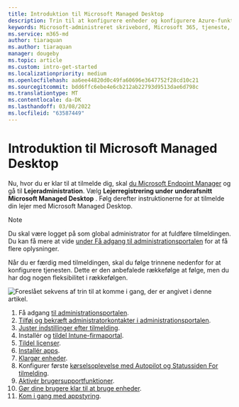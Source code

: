 ```yaml
---
title: Introduktion til Microsoft Managed Desktop
description: Trin til at konfigurere enheder og konfigurere Azure-funktioner til at fungere med tjenesten
keywords: Microsoft-administreret skrivebord, Microsoft 365, tjeneste, dokumentation
ms.service: m365-md
author: tiaraquan
ms.author: tiaraquan
manager: dougeby
ms.topic: article
ms.custom: intro-get-started
ms.localizationpriority: medium
ms.openlocfilehash: aa6ee44820d0c49fa60696e3647752f28cd10c21
ms.sourcegitcommit: bdd6ffc6ebe4e6cb212ab22793d9513dae6d798c
ms.translationtype: MT
ms.contentlocale: da-DK
ms.lasthandoff: 03/08/2022
ms.locfileid: "63587449"
---
```

# <a name="get-started-with-microsoft-managed-desktop"></a>Introduktion til Microsoft Managed Desktop

Nu, hvor du er klar til at tilmelde dig, skal [du Microsoft Endpoint Manager](https://endpoint.microsoft.com/) og gå til **Lejeradministration**. Vælg **Lejerregistrering under** **underafsnitt Microsoft Managed Desktop** . Følg derefter instruktionerne for at tilmelde din lejer med Microsoft Managed Desktop.

> [!NOTE]
> Du skal være logget på som global administrator for at fuldføre tilmeldingen. Du kan få mere at vide [under Få adgang til administrationsportalen](access-admin-portal.md) for at få flere oplysninger.

Når du er færdig med tilmeldingen, skal du følge trinnene nedenfor for at konfigurere tjenesten. Dette er den anbefalede rækkefølge at følge, men du har dog nogen fleksibilitet i rækkefølgen.

![Foreslået sekvens af trin til at komme i gang, der er angivet i denne artikel.](../../media/mmd-getstarted-sequence.png)

1. Få adgang [til administrationsportalen](access-admin-portal.md).
1. [Tilføj og bekræft administratorkontakter i administrationsportalen](add-admin-contacts.md).
1. [Juster indstillinger efter tilmelding](conditional-access.md).
1. Installér og [tildel Intune-firmaportal](company-portal.md).
1. [Tildel licenser](assign-licenses.md).
1. [Installér apps](deploy-apps.md).
1. [Klargør enheder](prepare-devices.md).
1. Konfigurer første [kørselsoplevelse med Autopilot og Statussiden For tilmelding](esp-first-run.md).
1. [Aktivér brugersupportfunktioner](enable-support.md).
1. [Gør dine brugere klar til at bruge enheder](get-started-devices.md).
1. [Kom i gang med appstyring](get-started-app-control.md).
